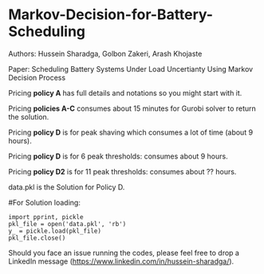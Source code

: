 # Markov-Decision-for-Battery-Scheduling

Authors: Hussein Sharadga, Golbon Zakeri, Arash Khojaste


Paper: Scheduling Battery Systems Under Load Uncertianty Using Markov Decision Process 



Pricing **policy A** has  full details and notations so you might start with it.

Pricing **policies A-C** consumes about 15 minutes for Gurobi solver to return the solution.

Pricing **policy D** is for peak shaving which consumes a lot of time (about 9 hours).



Pricing **policy D** is for 6 peak thresholds:  consumes about 9 hours.

Pricing **policy D2** is for 11 peak thresholds:  consumes about ?? hours.



data.pkl is the Solution for Policy D. 

#For Solution loading:
```
import pprint, pickle
pkl_file = open('data.pkl', 'rb')
y_ = pickle.load(pkl_file)
pkl_file.close()
```

Should you face an issue running the codes, please feel free to drop a LinkedIn message (https://www.linkedin.com/in/hussein-sharadga/).

